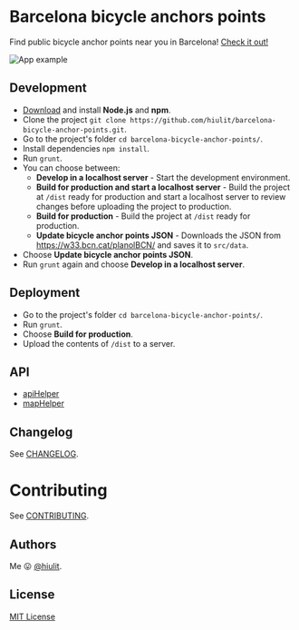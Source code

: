 # Barcelona bicycle anchors points

Find public bicycle anchor points near you in Barcelona! [Check it out!](https://hiulit.github.io/barcelona-bicycle-anchor-points/)

![App example](app-example.png)

## Development

* [Download](https://nodejs.org/) and install **Node.js** and **npm**.
* Clone the project `git clone https://github.com/hiulit/barcelona-bicycle-anchor-points.git`.
* Go to the project's folder `cd barcelona-bicycle-anchor-points/`.
* Install dependencies `npm install`.
* Run `grunt`.
* You can choose between:
    * **Develop in a localhost server** - Start the development environment.
    * **Build for production and start a localhost server** - Build the project at `/dist` ready for production and start a localhost server to review changes before uploading the project to production.
    * **Build for production** - Build the project at `/dist` ready for production.
    * **Update bicycle anchor points JSON** - Downloads the JSON from https://w33.bcn.cat/planolBCN/ and saves it to `src/data`.
* Choose **Update bicycle anchor points JSON**.
* Run `grunt` again and choose **Develop in a localhost server**.

## Deployment

* Go to the project's folder `cd barcelona-bicycle-anchor-points/`.
* Run `grunt`.
* Choose **Build for production**.
* Upload the contents of `/dist` to a server.

## API

* [apiHelper](/docs/apiHelper.md)
* [mapHelper](/docs/mapHelper.md)

## Changelog

See [CHANGELOG](/CHANGELOG.md).

# Contributing

See [CONTRIBUTING](/CONTRIBUTING.md).

## Authors

Me 😛 [@hiulit](https://github.com/hiulit).

## License

[MIT License](/LICENSE)

